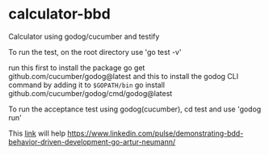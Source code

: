 # calculator-bbd
Calculator using godog/cucumber and testify

To run the test, on the root directory use 'go test -v' 

run this first to install the package
go get github.com/cucumber/godog@latest
and this to install the godog CLI command by adding it to `$GOPATH/bin`
go install github.com/cucumber/godog/cmd/godog@latest

To run the acceptance test using godog(cucumber), cd test and use 'godog run'

This [link](https://www.linkedin.com/pulse/demonstrating-bdd-behavior-driven-development-go-artur-neumann/) will help
https://www.linkedin.com/pulse/demonstrating-bdd-behavior-driven-development-go-artur-neumann/
